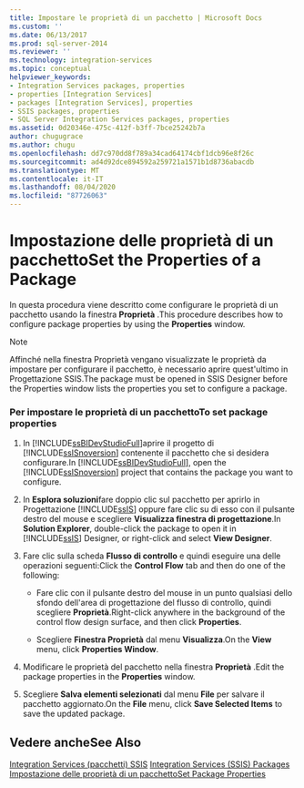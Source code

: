 ```yaml
---
title: Impostare le proprietà di un pacchetto | Microsoft Docs
ms.custom: ''
ms.date: 06/13/2017
ms.prod: sql-server-2014
ms.reviewer: ''
ms.technology: integration-services
ms.topic: conceptual
helpviewer_keywords:
- Integration Services packages, properties
- properties [Integration Services]
- packages [Integration Services], properties
- SSIS packages, properties
- SQL Server Integration Services packages, properties
ms.assetid: 0d20346e-475c-412f-b3ff-7bce25242b7a
author: chugugrace
ms.author: chugu
ms.openlocfilehash: dd7c970dd8f789a34cad64174cbf1dcb96e8f26c
ms.sourcegitcommit: ad4d92dce894592a259721a1571b1d8736abacdb
ms.translationtype: MT
ms.contentlocale: it-IT
ms.lasthandoff: 08/04/2020
ms.locfileid: "87726063"
---
```

# <a name="set-the-properties-of-a-package"></a><span data-ttu-id="4985a-102">Impostazione delle proprietà di un pacchetto</span><span class="sxs-lookup"><span data-stu-id="4985a-102">Set the Properties of a Package</span></span>
  <span data-ttu-id="4985a-103">In questa procedura viene descritto come configurare le proprietà di un pacchetto usando la finestra **Proprietà** .</span><span class="sxs-lookup"><span data-stu-id="4985a-103">This procedure describes how to configure package properties by using the **Properties** window.</span></span>  
  
> [!NOTE]  
>  <span data-ttu-id="4985a-104">Affinché nella finestra Proprietà vengano visualizzate le proprietà da impostare per configurare il pacchetto, è necessario aprire quest'ultimo in Progettazione SSIS.</span><span class="sxs-lookup"><span data-stu-id="4985a-104">The package must be opened in SSIS Designer before the Properties window lists the properties you set to configure a package.</span></span>  
  
### <a name="to-set-package-properties"></a><span data-ttu-id="4985a-105">Per impostare le proprietà di un pacchetto</span><span class="sxs-lookup"><span data-stu-id="4985a-105">To set package properties</span></span>  
  
1.  <span data-ttu-id="4985a-106">In [!INCLUDE[ssBIDevStudioFull](../includes/ssbidevstudiofull-md.md)]aprire il progetto di [!INCLUDE[ssISnoversion](../includes/ssisnoversion-md.md)] contenente il pacchetto che si desidera configurare.</span><span class="sxs-lookup"><span data-stu-id="4985a-106">In [!INCLUDE[ssBIDevStudioFull](../includes/ssbidevstudiofull-md.md)], open the [!INCLUDE[ssISnoversion](../includes/ssisnoversion-md.md)] project that contains the package you want to configure.</span></span>  
  
2.  <span data-ttu-id="4985a-107">In **Esplora soluzioni**fare doppio clic sul pacchetto per aprirlo in Progettazione [!INCLUDE[ssIS](../includes/ssis-md.md)] oppure fare clic su di esso con il pulsante destro del mouse e scegliere **Visualizza finestra di progettazione**.</span><span class="sxs-lookup"><span data-stu-id="4985a-107">In **Solution Explorer**, double-click the package to open it in [!INCLUDE[ssIS](../includes/ssis-md.md)] Designer, or right-click and select **View Designer**.</span></span>  
  
3.  <span data-ttu-id="4985a-108">Fare clic sulla scheda **Flusso di controllo** e quindi eseguire una delle operazioni seguenti:</span><span class="sxs-lookup"><span data-stu-id="4985a-108">Click the **Control Flow** tab and then do one of the following:</span></span>  
  
    -   <span data-ttu-id="4985a-109">Fare clic con il pulsante destro del mouse in un punto qualsiasi dello sfondo dell'area di progettazione del flusso di controllo, quindi scegliere **Proprietà**.</span><span class="sxs-lookup"><span data-stu-id="4985a-109">Right-click anywhere in the background of the control flow design surface, and then click **Properties**.</span></span>  
  
    -   <span data-ttu-id="4985a-110">Scegliere **Finestra Proprietà** dal menu **Visualizza**.</span><span class="sxs-lookup"><span data-stu-id="4985a-110">On the **View** menu, click **Properties Window**.</span></span>  
  
4.  <span data-ttu-id="4985a-111">Modificare le proprietà del pacchetto nella finestra **Proprietà** .</span><span class="sxs-lookup"><span data-stu-id="4985a-111">Edit the package properties in the **Properties** window.</span></span>  
  
5.  <span data-ttu-id="4985a-112">Scegliere **Salva elementi selezionati** dal menu **File** per salvare il pacchetto aggiornato.</span><span class="sxs-lookup"><span data-stu-id="4985a-112">On the **File** menu, click **Save Selected Items** to save the updated package.</span></span>  
  
## <a name="see-also"></a><span data-ttu-id="4985a-113">Vedere anche</span><span class="sxs-lookup"><span data-stu-id="4985a-113">See Also</span></span>  
 <span data-ttu-id="4985a-114">[Integration Services &#40;pacchetti&#41; SSIS](../../2014/integration-services/integration-services-ssis-packages.md) </span><span class="sxs-lookup"><span data-stu-id="4985a-114">[Integration Services &#40;SSIS&#41; Packages](../../2014/integration-services/integration-services-ssis-packages.md) </span></span>  
 [<span data-ttu-id="4985a-115">Impostazione delle proprietà di un pacchetto</span><span class="sxs-lookup"><span data-stu-id="4985a-115">Set Package Properties</span></span>](set-package-properties.md)  
  
  
